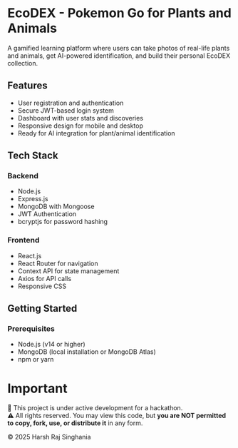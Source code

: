 # EcoDEX - Pokemon Go for Plants and Animals

A gamified learning platform where users can take photos of real-life plants and animals, get AI-powered identification, and build their personal EcoDEX collection.

## Features

- User registration and authentication
- Secure JWT-based login system
- Dashboard with user stats and discoveries
- Responsive design for mobile and desktop
- Ready for AI integration for plant/animal identification

## Tech Stack

### Backend
- Node.js
- Express.js
- MongoDB with Mongoose
- JWT Authentication
- bcryptjs for password hashing

### Frontend
- React.js
- React Router for navigation
- Context API for state management
- Axios for API calls
- Responsive CSS

## Getting Started

### Prerequisites
- Node.js (v14 or higher)
- MongoDB (local installation or MongoDB Atlas)
- npm or yarn


# Important

🚨 This project is under active development for a hackathon.  
⚠️ All rights reserved. You may view this code, but **you are NOT permitted to copy, fork, use, or distribute it** in any form.

© 2025 Harsh Raj Singhania
